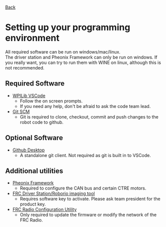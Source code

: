 [Back](../readme.md)

# Setting up your programming environment

All required software can be run on windows/mac/linux.<br>The driver station and Pheonix Framework can only be run on windows. If you really want, you can try to run them with WINE on linux, although this is not recommended.

## Required Software
* [WPILib VSCode](https://docs.wpilib.org/en/stable/docs/zero-to-robot/step-2/wpilib-setup.html)
    * Follow the on screen prompts.
    * If you need any help, don't be afraid to ask the code team lead.
* [Git SCM](https://git-scm.com/)
    * Git is required to clone, checkout, commit and push changes to the robot code to github. 

## Optional Software
* [Github Desktop](https://desktop.github.com)
    * A standalone git client. Not required as git is built in to VSCode.

## Additional utilities
* [Pheonix Framework](https://github.com/CrossTheRoadElec/Phoenix-Releases/releases)
    * Required to configure the CAN bus and certain CTRE motors.
* [FRC Driver Station/Roborio imaging tool](https://docs.wpilib.org/en/stable/docs/software/driverstation/driver-station.html)
    * Requires software key to activate. Please ask team president for the product key.
* [FRC Radio Configuration Utility](https://docs.wpilib.org/en/stable/docs/zero-to-robot/step-3/radio-programming.html)
    * Only required to update the firmware or modify the network of the FRC Radio.